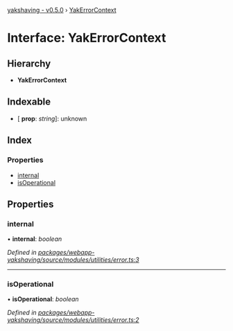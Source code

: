 [yakshaving - v0.5.0](../README.md) › [YakErrorContext](yakerrorcontext.md)

# Interface: YakErrorContext

## Hierarchy

* **YakErrorContext**

## Indexable

* \[ **prop**: *string*\]: unknown

## Index

### Properties

* [internal](yakerrorcontext.md#internal)
* [isOperational](yakerrorcontext.md#isoperational)

## Properties

###  internal

• **internal**: *boolean*

*Defined in [packages/webapp-yakshaving/source/modules/utilities/error.ts:3](https://github.com/d-zone-org/d-zone/blob/ceae7d0/packages/webapp-yakshaving/source/modules/utilities/error.ts#L3)*

___

###  isOperational

• **isOperational**: *boolean*

*Defined in [packages/webapp-yakshaving/source/modules/utilities/error.ts:2](https://github.com/d-zone-org/d-zone/blob/ceae7d0/packages/webapp-yakshaving/source/modules/utilities/error.ts#L2)*

